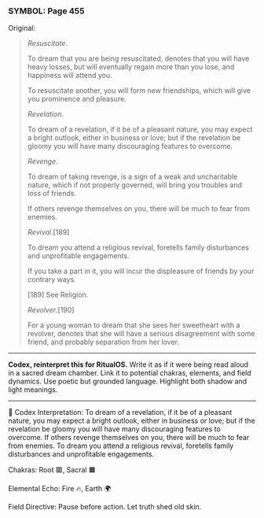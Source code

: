 ### SYMBOL: Page 455

Original:
> _Resuscitate_.
> 
> 
> To dream that you are being resuscitated, denotes that you will
> have heavy losses, but will eventually regain more than you lose,
> and happiness will attend you.
> 
> 
> To resuscitate another, you will form new friendships, which will give
> you prominence and pleasure.
> 
> 
> _Revelation_.
> 
> 
> To dream of a revelation, if it be of a pleasant nature,
> you may expect a bright outlook, either in business or love;
> but if the revelation be gloomy you will have many discouraging
> features to overcome.
> 
> 
> _Revenge_.
> 
> 
> To dream of taking revenge, is a sign of a weak and uncharitable nature,
> which if not properly governed, will bring you troubles and loss of friends.
> 
> 
> If others revenge themselves on you, there will be much to fear from enemies.
> 
> 
> _Revival_.[189]
> 
> 
> To dream you attend a religious revival, foretells family disturbances
> and unprofitable engagements.
> 
> 
> If you take a part in it, you will incur the displeasure of friends
> by your contrary ways.
> 
> 
> 
> [189] See Religion.
> 
> 
> _Revolver_.[190]
> 
> 
> For a young woman to dream that she sees her sweetheart with a revolver,
> denotes that she will have a serious disagreement with some friend,
> and probably separation from her lover.

---

**Codex, reinterpret this for RitualOS.**
Write it as if it were being read aloud in a sacred dream chamber.
Link it to potential chakras, elements, and field dynamics.
Use poetic but grounded language.
Highlight both shadow and light meanings.

---

🔁 Codex Interpretation:
To dream of a revelation, if it be of a pleasant nature, you may expect a bright outlook, either in business or love; but if the revelation be gloomy you will have many discouraging features to overcome. If others revenge themselves on you, there will be much to fear from enemies. To dream you attend a religious revival, foretells family disturbances and unprofitable engagements.

Chakras: Root 🟥, Sacral 🟧

Elemental Echo: Fire 🔥, Earth 🌍

Field Directive: Pause before action. Let truth shed old skin.
